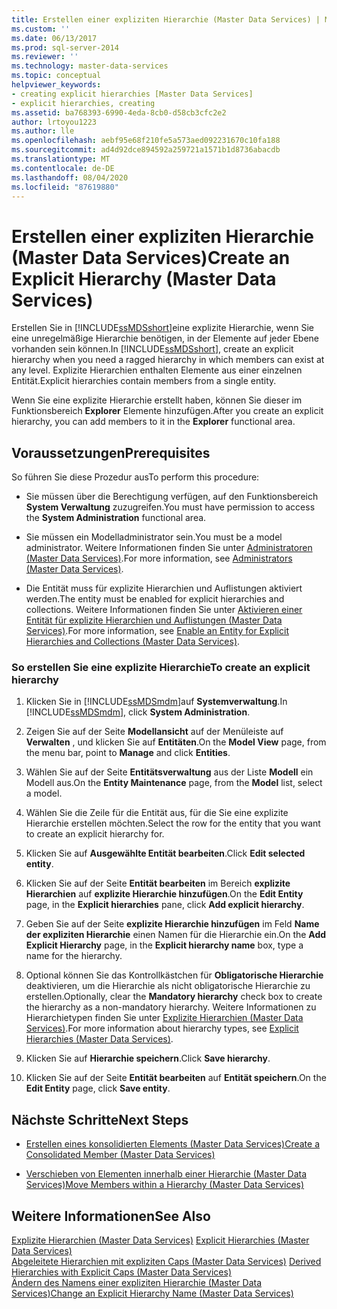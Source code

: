 ```yaml
---
title: Erstellen einer expliziten Hierarchie (Master Data Services) | Microsoft-Dokumentation
ms.custom: ''
ms.date: 06/13/2017
ms.prod: sql-server-2014
ms.reviewer: ''
ms.technology: master-data-services
ms.topic: conceptual
helpviewer_keywords:
- creating explicit hierarchies [Master Data Services]
- explicit hierarchies, creating
ms.assetid: ba768393-6990-4eda-8cb0-d58cb3cfc2e2
author: lrtoyou1223
ms.author: lle
ms.openlocfilehash: aebf95e68f210fe5a573aed092231670c10fa188
ms.sourcegitcommit: ad4d92dce894592a259721a1571b1d8736abacdb
ms.translationtype: MT
ms.contentlocale: de-DE
ms.lasthandoff: 08/04/2020
ms.locfileid: "87619880"
---
```

# <a name="create-an-explicit-hierarchy-master-data-services"></a><span data-ttu-id="c3d04-102">Erstellen einer expliziten Hierarchie (Master Data Services)</span><span class="sxs-lookup"><span data-stu-id="c3d04-102">Create an Explicit Hierarchy (Master Data Services)</span></span>
  <span data-ttu-id="c3d04-103">Erstellen Sie in [!INCLUDE[ssMDSshort](../includes/ssmdsshort-md.md)]eine explizite Hierarchie, wenn Sie eine unregelmäßige Hierarchie benötigen, in der Elemente auf jeder Ebene vorhanden sein können.</span><span class="sxs-lookup"><span data-stu-id="c3d04-103">In [!INCLUDE[ssMDSshort](../includes/ssmdsshort-md.md)], create an explicit hierarchy when you need a ragged hierarchy in which members can exist at any level.</span></span> <span data-ttu-id="c3d04-104">Explizite Hierarchien enthalten Elemente aus einer einzelnen Entität.</span><span class="sxs-lookup"><span data-stu-id="c3d04-104">Explicit hierarchies contain members from a single entity.</span></span>  
  
 <span data-ttu-id="c3d04-105">Wenn Sie eine explizite Hierarchie erstellt haben, können Sie dieser im Funktionsbereich **Explorer** Elemente hinzufügen.</span><span class="sxs-lookup"><span data-stu-id="c3d04-105">After you create an explicit hierarchy, you can add members to it in the **Explorer** functional area.</span></span>  
  
## <a name="prerequisites"></a><span data-ttu-id="c3d04-106">Voraussetzungen</span><span class="sxs-lookup"><span data-stu-id="c3d04-106">Prerequisites</span></span>  
 <span data-ttu-id="c3d04-107">So führen Sie diese Prozedur aus</span><span class="sxs-lookup"><span data-stu-id="c3d04-107">To perform this procedure:</span></span>  
  
-   <span data-ttu-id="c3d04-108">Sie müssen über die Berechtigung verfügen, auf den Funktionsbereich **System Verwaltung** zuzugreifen.</span><span class="sxs-lookup"><span data-stu-id="c3d04-108">You must have permission to access the **System Administration** functional area.</span></span>  
  
-   <span data-ttu-id="c3d04-109">Sie müssen ein Modelladministrator sein.</span><span class="sxs-lookup"><span data-stu-id="c3d04-109">You must be a model administrator.</span></span> <span data-ttu-id="c3d04-110">Weitere Informationen finden Sie unter [Administratoren &#40;Master Data Services&#41;](administrators-master-data-services.md).</span><span class="sxs-lookup"><span data-stu-id="c3d04-110">For more information, see [Administrators &#40;Master Data Services&#41;](administrators-master-data-services.md).</span></span>  
  
-   <span data-ttu-id="c3d04-111">Die Entität muss für explizite Hierarchien und Auflistungen aktiviert werden.</span><span class="sxs-lookup"><span data-stu-id="c3d04-111">The entity must be enabled for explicit hierarchies and collections.</span></span> <span data-ttu-id="c3d04-112">Weitere Informationen finden Sie unter [Aktivieren einer Entität für explizite Hierarchien und Auflistungen &#40;Master Data Services&#41;](../../2014/master-data-services/enable-an-entity-for-explicit-hierarchies-and-collections-master-data-services.md).</span><span class="sxs-lookup"><span data-stu-id="c3d04-112">For more information, see [Enable an Entity for Explicit Hierarchies and Collections &#40;Master Data Services&#41;](../../2014/master-data-services/enable-an-entity-for-explicit-hierarchies-and-collections-master-data-services.md).</span></span>  
  
### <a name="to-create-an-explicit-hierarchy"></a><span data-ttu-id="c3d04-113">So erstellen Sie eine explizite Hierarchie</span><span class="sxs-lookup"><span data-stu-id="c3d04-113">To create an explicit hierarchy</span></span>  
  
1.  <span data-ttu-id="c3d04-114">Klicken Sie in [!INCLUDE[ssMDSmdm](../includes/ssmdsmdm-md.md)]auf **Systemverwaltung**.</span><span class="sxs-lookup"><span data-stu-id="c3d04-114">In [!INCLUDE[ssMDSmdm](../includes/ssmdsmdm-md.md)], click **System Administration**.</span></span>  
  
2.  <span data-ttu-id="c3d04-115">Zeigen Sie auf der Seite **Modellansicht** auf der Menüleiste auf **Verwalten** , und klicken Sie auf **Entitäten**.</span><span class="sxs-lookup"><span data-stu-id="c3d04-115">On the **Model View** page, from the menu bar, point to **Manage** and click **Entities**.</span></span>  
  
3.  <span data-ttu-id="c3d04-116">Wählen Sie auf der Seite **Entitätsverwaltung** aus der Liste **Modell** ein Modell aus.</span><span class="sxs-lookup"><span data-stu-id="c3d04-116">On the **Entity Maintenance** page, from the **Model** list, select a model.</span></span>  
  
4.  <span data-ttu-id="c3d04-117">Wählen Sie die Zeile für die Entität aus, für die Sie eine explizite Hierarchie erstellen möchten.</span><span class="sxs-lookup"><span data-stu-id="c3d04-117">Select the row for the entity that you want to create an explicit hierarchy for.</span></span>  
  
5.  <span data-ttu-id="c3d04-118">Klicken Sie auf **Ausgewählte Entität bearbeiten**.</span><span class="sxs-lookup"><span data-stu-id="c3d04-118">Click **Edit selected entity**.</span></span>  
  
6.  <span data-ttu-id="c3d04-119">Klicken Sie auf der Seite **Entität bearbeiten** im Bereich **explizite Hierarchien** auf **explizite Hierarchie hinzufügen**.</span><span class="sxs-lookup"><span data-stu-id="c3d04-119">On the **Edit Entity** page, in the **Explicit hierarchies** pane, click **Add explicit hierarchy**.</span></span>  
  
7.  <span data-ttu-id="c3d04-120">Geben Sie auf der Seite **explizite Hierarchie hinzufügen** im Feld **Name der expliziten Hierarchie** einen Namen für die Hierarchie ein.</span><span class="sxs-lookup"><span data-stu-id="c3d04-120">On the **Add Explicit Hierarchy** page, in the **Explicit hierarchy name** box, type a name for the hierarchy.</span></span>  
  
8.  <span data-ttu-id="c3d04-121">Optional können Sie das Kontrollkästchen für **Obligatorische Hierarchie** deaktivieren, um die Hierarchie als nicht obligatorische Hierarchie zu erstellen.</span><span class="sxs-lookup"><span data-stu-id="c3d04-121">Optionally, clear the **Mandatory hierarchy** check box to create the hierarchy as a non-mandatory hierarchy.</span></span> <span data-ttu-id="c3d04-122">Weitere Informationen zu Hierarchietypen finden Sie unter [Explizite Hierarchien &#40;Master Data Services&#41;](../../2014/master-data-services/explicit-hierarchies-master-data-services.md).</span><span class="sxs-lookup"><span data-stu-id="c3d04-122">For more information about hierarchy types, see [Explicit Hierarchies &#40;Master Data Services&#41;](../../2014/master-data-services/explicit-hierarchies-master-data-services.md).</span></span>  
  
9. <span data-ttu-id="c3d04-123">Klicken Sie auf **Hierarchie speichern**.</span><span class="sxs-lookup"><span data-stu-id="c3d04-123">Click **Save hierarchy**.</span></span>  
  
10. <span data-ttu-id="c3d04-124">Klicken Sie auf der Seite **Entität bearbeiten** auf **Entität speichern**.</span><span class="sxs-lookup"><span data-stu-id="c3d04-124">On the **Edit Entity** page, click **Save entity**.</span></span>  
  
## <a name="next-steps"></a><span data-ttu-id="c3d04-125">Nächste Schritte</span><span class="sxs-lookup"><span data-stu-id="c3d04-125">Next Steps</span></span>  
  
-   [<span data-ttu-id="c3d04-126">Erstellen eines konsolidierten Elements &#40;Master Data Services&#41;</span><span class="sxs-lookup"><span data-stu-id="c3d04-126">Create a Consolidated Member &#40;Master Data Services&#41;</span></span>](../../2014/master-data-services/create-a-consolidated-member-master-data-services.md)  
  
-   [<span data-ttu-id="c3d04-127">Verschieben von Elementen innerhalb einer Hierarchie &#40;Master Data Services&#41;</span><span class="sxs-lookup"><span data-stu-id="c3d04-127">Move Members within a Hierarchy &#40;Master Data Services&#41;</span></span>](../../2014/master-data-services/move-members-within-a-hierarchy-master-data-services.md)  
  
## <a name="see-also"></a><span data-ttu-id="c3d04-128">Weitere Informationen</span><span class="sxs-lookup"><span data-stu-id="c3d04-128">See Also</span></span>  
 <span data-ttu-id="c3d04-129">[Explizite Hierarchien &#40;Master Data Services&#41;](../../2014/master-data-services/explicit-hierarchies-master-data-services.md) </span><span class="sxs-lookup"><span data-stu-id="c3d04-129">[Explicit Hierarchies &#40;Master Data Services&#41;](../../2014/master-data-services/explicit-hierarchies-master-data-services.md) </span></span>  
 <span data-ttu-id="c3d04-130">[Abgeleitete Hierarchien mit expliziten Caps &#40;Master Data Services&#41;](../../2014/master-data-services/derived-hierarchies-with-explicit-caps-master-data-services.md) </span><span class="sxs-lookup"><span data-stu-id="c3d04-130">[Derived Hierarchies with Explicit Caps &#40;Master Data Services&#41;](../../2014/master-data-services/derived-hierarchies-with-explicit-caps-master-data-services.md) </span></span>  
 [<span data-ttu-id="c3d04-131">Ändern des Namens einer expliziten Hierarchie &#40;Master Data Services&#41;</span><span class="sxs-lookup"><span data-stu-id="c3d04-131">Change an Explicit Hierarchy Name &#40;Master Data Services&#41;</span></span>](../../2014/master-data-services/change-an-explicit-hierarchy-name-master-data-services.md)  
  
  
